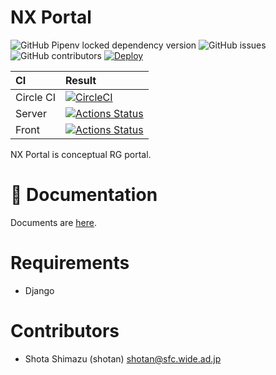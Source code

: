 # NX Portal

![GitHub Pipenv locked dependency version](https://img.shields.io/github/pipenv/locked/dependency-version/sfc-rg/nx-portal/django?style=for-the-badge)
![GitHub issues](https://img.shields.io/github/issues-raw/sfc-rg/nx-portal?style=for-the-badge)
![GitHub contributors](https://img.shields.io/github/contributors/sfc-rg/nx-portal?color=pink&style=for-the-badge)
[![Deploy](https://www.herokucdn.com/deploy/button.svg)](https://heroku.com/deploy)


| CI | Result |
|:---|:-------|
| Circle CI | [![CircleCI](https://circleci.com/gh/sfc-rg/nx-portal.svg?style=svg)](https://circleci.com/gh/sfc-rg/nx-portal) |
| Server | [![Actions Status](https://github.com/sfc-rg/nx-portal/workflows/Python%20Server/badge.svg)](https://github.com/sfc-rg/nx-portal/actions) |
| Front | [![Actions Status](https://github.com/sfc-rg/nx-portal/workflows/Node%20Frontend/badge.svg)](https://github.com/sfc-rg/nx-portal/actions) |


NX Portal is conceptual RG portal.


# 📄  Documentation

Documents are [here](./docs/INDEX.md).

# Requirements

- Django


# Contributors

- Shota Shimazu (shotan) shotan@sfc.wide.ad.jp
